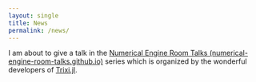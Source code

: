 ```yaml
---
layout: single
title: News
permalink: /news/
---
```

I am about to give a talk in the [Numerical Engine Room Talks (numerical-engine-room-talks.github.io)](https://numerical-engine-room-talks.github.io/)  series which is organized by the wonderful developers of [Trixi.jl](https://trixi-framework.github.io/).
